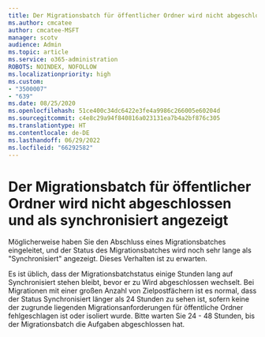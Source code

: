 ```yaml
---
title: Der Migrationsbatch für öffentlicher Ordner wird nicht abgeschlossen und als synchronisiert angezeigt
ms.author: cmcatee
author: cmcatee-MSFT
manager: scotv
audience: Admin
ms.topic: article
ms.service: o365-administration
ROBOTS: NOINDEX, NOFOLLOW
ms.localizationpriority: high
ms.custom:
- "3500007"
- "639"
ms.date: 08/25/2020
ms.openlocfilehash: 51ce400c34dc6422e3fe4a9986c266005e60204d
ms.sourcegitcommit: c4e8c29a94f840816a023131ea7b4a2bf876c305
ms.translationtype: HT
ms.contentlocale: de-DE
ms.lasthandoff: 06/29/2022
ms.locfileid: "66292582"
---
```

# <a name="public-folder-migration-batch-not-completing-shows-synced"></a>Der Migrationsbatch für öffentlicher Ordner wird nicht abgeschlossen und als synchronisiert angezeigt

Möglicherweise haben Sie den Abschluss eines Migrationsbatches eingeleitet, und der Status des Migrationsbatches wird noch sehr lange als "Synchronisiert" angezeigt. Dieses Verhalten ist zu erwarten.

Es ist üblich, dass der Migrationsbatchstatus einige Stunden lang auf Synchronisiert stehen bleibt, bevor er zu Wird abgeschlossen wechselt. Bei Migrationen mit einer großen Anzahl von Zielpostfächern ist es normal, dass der Status Synchronisiert länger als 24 Stunden zu sehen ist, sofern keine der zugrunde liegenden Migrationsanforderungen für öffentliche Ordner fehlgeschlagen ist oder isoliert wurde. Bitte warten Sie 24 - 48 Stunden, bis der Migrationsbatch die Aufgaben abgeschlossen hat.
